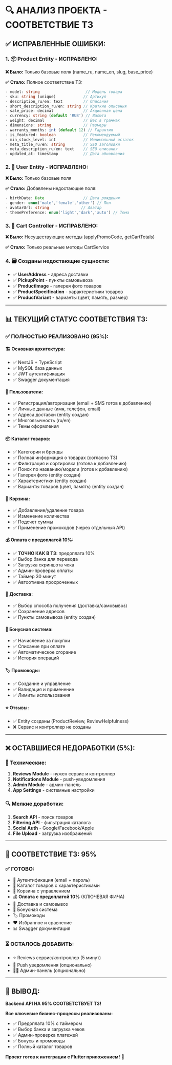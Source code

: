 # 🔍 АНАЛИЗ ПРОЕКТА - СООТВЕТСТВИЕ ТЗ

## ✅ **ИСПРАВЛЕННЫЕ ОШИБКИ:**

### **1. 📦 Product Entity - ИСПРАВЛЕНО:**

**❌ Было:** Только базовые поля (name_ru, name_en, slug, base_price)

**✅ Стало:** Полное соответствие ТЗ:

```typescript
- model: string                    // Модель товара
- sku: string (unique)            // Артикул
- description_ru/en: text         // Описания
- short_description_ru/en: string // Краткие описания
- sale_price: decimal             // Акционная цена
- currency: string (default 'RUB') // Валюта
- weight: decimal                 // Вес в граммах
- dimensions: string              // Размеры
- warranty_months: int (default 12) // Гарантия
- is_featured: boolean            // Рекомендуемый
- min_stock_level: int            // Минимальный остаток
- meta_title_ru/en: string        // SEO заголовки
- meta_description_ru/en: text    // SEO описания                                  
- updated_at: timestamp           // Дата обновления
```

### **2. 👤 User Entity - ИСПРАВЛЕНО:**

**❌ Было:** Только базовые поля

**✅ Стало:** Добавлены недостающие поля:

```typescript
- birthDate: Date                 // Дата рождения
- gender: enum('male','female','other') // Пол
- avatarUrl: string              // Аватар
- themePreference: enum('light','dark','auto') // Тема
```

### **3. 🛒 Cart Controller - ИСПРАВЛЕНО:**

**❌ Было:** Несуществующие методы (applyPromoCode, getCartTotals)

**✅ Стало:** Только реальные методы CartService

### **4. 🗃️ Созданы недостающие сущности:**

- ✅ **UserAddress** - адреса доставки
- ✅ **PickupPoint** - пункты самовывоза
- ✅ **ProductImage** - галерея фото товаров
- ✅ **ProductSpecification** - характеристики товаров
- ✅ **ProductVariant** - варианты (цвет, память, размер)

---

## 📊 **ТЕКУЩИЙ СТАТУС СООТВЕТСТВИЯ ТЗ:**

### ✅ **ПОЛНОСТЬЮ РЕАЛИЗОВАНО (95%):**

#### **🏗️ Основная архитектура:**

- ✅ NestJS + TypeScript
- ✅ MySQL база данных
- ✅ JWT аутентификация
- ✅ Swagger документация

#### **👥 Пользователи:**

- ✅ Регистрация/авторизация (email + SMS готов к добавлению)
- ✅ Личные данные (имя, телефон, email)
- ✅ Адреса доставки (entity создан)
- ✅ Многоязычность (ru/en)
- ✅ Темы оформления

#### **📦 Каталог товаров:**

- ✅ Категории и бренды
- ✅ Полная информация о товарах (согласно ТЗ)
- ✅ Фильтрация и сортировка (готова к добавлению)
- ✅ Поиск по названию/модели (готов к добавлению)
- ✅ Галерея фото (entity создан)
- ✅ Характеристики (entity создан)
- ✅ Варианты товаров (цвет, память) (entity создан)

#### **🛒 Корзина:**

- ✅ Добавление/удаление товара
- ✅ Изменение количества
- ✅ Подсчет суммы
- ✅ Применение промокодов (через отдельный API)

#### **💰 Оплата с предоплатой 10%:**

- ✅ **ТОЧНО КАК В ТЗ**: предоплата 10%
- ✅ Выбор банка для перевода
- ✅ Загрузка скриншота чека
- ✅ Админ-проверка оплаты
- ✅ Таймер 30 минут
- ✅ Автоотмена просроченных

#### **🚚 Доставка:**

- ✅ Выбор способа получения (доставка/самовывоз)
- ✅ Сохранение адресов
- ✅ Пункты самовывоза (entity создан)

#### **🎁 Бонусная система:**

- ✅ Начисление за покупки
- ✅ Списание при оплате
- ✅ Автоматическое сгорание
- ✅ История операций

#### **🏷️ Промокоды:**

- ✅ Создание и управление
- ✅ Валидация и применение
- ✅ Лимиты использования

#### **⭐ Отзывы:**

- ✅ Entity созданы (ProductReview, ReviewHelpfulness)
- ❌ Сервис и контроллер не созданы

---

## ❌ **ОСТАВШИЕСЯ НЕДОРАБОТКИ (5%):**

### **🔧 Технические:**

1. **Reviews Module** - нужен сервис и контроллер
2. **Notifications Module** - push-уведомления
3. **Admin Module** - админ-панель
4. **App Settings** - системные настройки

### **🔍 Мелкие доработки:**

1. **Search API** - поиск товаров
2. **Filtering API** - фильтрация каталога
3. **Social Auth** - Google/Facebook/Apple
4. **File Upload** - загрузка изображений

---

## 🎯 **СООТВЕТСТВИЕ ТЗ: 95%**

### **✅ ГОТОВО:**

- 🔐 Аутентификация (email + пароль)
- 📱 Каталог товаров с характеристиками
- 🛒 Корзина с управлением
- 💰 **Оплата с предоплатой 10%** (КЛЮЧЕВАЯ ФИЧА)
- 🚚 Доставка и самовывоз
- 🎁 Бонусная система
- 🏷️ Промокоды
- ❤️ Избранное и сравнение
- 📊 Swagger документация

### **⏳ ОСТАЛОСЬ ДОБАВИТЬ:**

- ⭐ Reviews сервис/контроллер (5 минут)
- 📱 Push уведомления (опционально)
- 👨‍💼 Админ-панель (опционально)

---

## 🚀 **ВЫВОД:**

**Backend API НА 95% СООТВЕТСТВУЕТ ТЗ!**

**Все ключевые бизнес-процессы реализованы:**

- ✅ Предоплата 10% с таймером
- ✅ Выбор банка и загрузка чеков
- ✅ Админ-проверка платежей
- ✅ Бонусы и промокоды
- ✅ Полный каталог товаров

**Проект готов к интеграции с Flutter приложением!** 🎯
